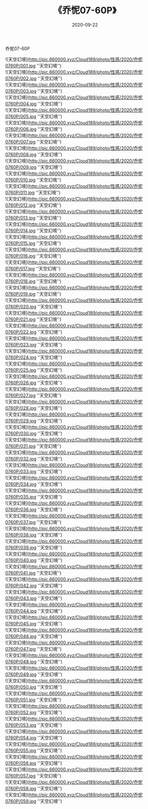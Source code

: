 ﻿---
layout: post
title:  《乔怩07-60P》
date:   2020-09-22
img: http://pic.660000.xyz/Cloud189/photo/性感/2020/乔怩0760P/000.jpg
categories: [美女, 性感, 泳衣]
---

乔怩07-60P



![天空幻境](http://pic.660000.xyz/Cloud189/photo/性感/2020/乔怩0760P/001.jpg ''天空幻境'') <br>
![天空幻境](http://pic.660000.xyz/Cloud189/photo/性感/2020/乔怩0760P/002.jpg ''天空幻境'') <br>
![天空幻境](http://pic.660000.xyz/Cloud189/photo/性感/2020/乔怩0760P/003.jpg ''天空幻境'') <br>
![天空幻境](http://pic.660000.xyz/Cloud189/photo/性感/2020/乔怩0760P/004.jpg ''天空幻境'') <br>
![天空幻境](http://pic.660000.xyz/Cloud189/photo/性感/2020/乔怩0760P/005.jpg ''天空幻境'') <br>
![天空幻境](http://pic.660000.xyz/Cloud189/photo/性感/2020/乔怩0760P/006.jpg ''天空幻境'') <br>
![天空幻境](http://pic.660000.xyz/Cloud189/photo/性感/2020/乔怩0760P/007.jpg ''天空幻境'') <br>
![天空幻境](http://pic.660000.xyz/Cloud189/photo/性感/2020/乔怩0760P/008.jpg ''天空幻境'') <br>
![天空幻境](http://pic.660000.xyz/Cloud189/photo/性感/2020/乔怩0760P/009.jpg ''天空幻境'') <br>
![天空幻境](http://pic.660000.xyz/Cloud189/photo/性感/2020/乔怩0760P/010.jpg ''天空幻境'') <br>
![天空幻境](http://pic.660000.xyz/Cloud189/photo/性感/2020/乔怩0760P/011.jpg ''天空幻境'') <br>
![天空幻境](http://pic.660000.xyz/Cloud189/photo/性感/2020/乔怩0760P/012.jpg ''天空幻境'') <br>
![天空幻境](http://pic.660000.xyz/Cloud189/photo/性感/2020/乔怩0760P/013.jpg ''天空幻境'') <br>
![天空幻境](http://pic.660000.xyz/Cloud189/photo/性感/2020/乔怩0760P/014.jpg ''天空幻境'') <br>
![天空幻境](http://pic.660000.xyz/Cloud189/photo/性感/2020/乔怩0760P/015.jpg ''天空幻境'') <br>
![天空幻境](http://pic.660000.xyz/Cloud189/photo/性感/2020/乔怩0760P/016.jpg ''天空幻境'') <br>
![天空幻境](http://pic.660000.xyz/Cloud189/photo/性感/2020/乔怩0760P/017.jpg ''天空幻境'') <br>
![天空幻境](http://pic.660000.xyz/Cloud189/photo/性感/2020/乔怩0760P/018.jpg ''天空幻境'') <br>
![天空幻境](http://pic.660000.xyz/Cloud189/photo/性感/2020/乔怩0760P/019.jpg ''天空幻境'') <br>
![天空幻境](http://pic.660000.xyz/Cloud189/photo/性感/2020/乔怩0760P/020.jpg ''天空幻境'') <br>
![天空幻境](http://pic.660000.xyz/Cloud189/photo/性感/2020/乔怩0760P/021.jpg ''天空幻境'') <br>
![天空幻境](http://pic.660000.xyz/Cloud189/photo/性感/2020/乔怩0760P/022.jpg ''天空幻境'') <br>
![天空幻境](http://pic.660000.xyz/Cloud189/photo/性感/2020/乔怩0760P/023.jpg ''天空幻境'') <br>
![天空幻境](http://pic.660000.xyz/Cloud189/photo/性感/2020/乔怩0760P/024.jpg ''天空幻境'') <br>
![天空幻境](http://pic.660000.xyz/Cloud189/photo/性感/2020/乔怩0760P/025.jpg ''天空幻境'') <br>
![天空幻境](http://pic.660000.xyz/Cloud189/photo/性感/2020/乔怩0760P/026.jpg ''天空幻境'') <br>
![天空幻境](http://pic.660000.xyz/Cloud189/photo/性感/2020/乔怩0760P/027.jpg ''天空幻境'') <br>
![天空幻境](http://pic.660000.xyz/Cloud189/photo/性感/2020/乔怩0760P/028.jpg ''天空幻境'') <br>
![天空幻境](http://pic.660000.xyz/Cloud189/photo/性感/2020/乔怩0760P/029.jpg ''天空幻境'') <br>
![天空幻境](http://pic.660000.xyz/Cloud189/photo/性感/2020/乔怩0760P/030.jpg ''天空幻境'') <br>
![天空幻境](http://pic.660000.xyz/Cloud189/photo/性感/2020/乔怩0760P/031.jpg ''天空幻境'') <br>
![天空幻境](http://pic.660000.xyz/Cloud189/photo/性感/2020/乔怩0760P/032.jpg ''天空幻境'') <br>
![天空幻境](http://pic.660000.xyz/Cloud189/photo/性感/2020/乔怩0760P/033.jpg ''天空幻境'') <br>
![天空幻境](http://pic.660000.xyz/Cloud189/photo/性感/2020/乔怩0760P/034.jpg ''天空幻境'') <br>
![天空幻境](http://pic.660000.xyz/Cloud189/photo/性感/2020/乔怩0760P/035.jpg ''天空幻境'') <br>
![天空幻境](http://pic.660000.xyz/Cloud189/photo/性感/2020/乔怩0760P/036.jpg ''天空幻境'') <br>
![天空幻境](http://pic.660000.xyz/Cloud189/photo/性感/2020/乔怩0760P/037.jpg ''天空幻境'') <br>
![天空幻境](http://pic.660000.xyz/Cloud189/photo/性感/2020/乔怩0760P/038.jpg ''天空幻境'') <br>
![天空幻境](http://pic.660000.xyz/Cloud189/photo/性感/2020/乔怩0760P/039.jpg ''天空幻境'') <br>
![天空幻境](http://pic.660000.xyz/Cloud189/photo/性感/2020/乔怩0760P/040.jpg ''天空幻境'') <br>
![天空幻境](http://pic.660000.xyz/Cloud189/photo/性感/2020/乔怩0760P/041.jpg ''天空幻境'') <br>
![天空幻境](http://pic.660000.xyz/Cloud189/photo/性感/2020/乔怩0760P/042.jpg ''天空幻境'') <br>
![天空幻境](http://pic.660000.xyz/Cloud189/photo/性感/2020/乔怩0760P/043.jpg ''天空幻境'') <br>
![天空幻境](http://pic.660000.xyz/Cloud189/photo/性感/2020/乔怩0760P/044.jpg ''天空幻境'') <br>
![天空幻境](http://pic.660000.xyz/Cloud189/photo/性感/2020/乔怩0760P/045.jpg ''天空幻境'') <br>
![天空幻境](http://pic.660000.xyz/Cloud189/photo/性感/2020/乔怩0760P/046.jpg ''天空幻境'') <br>
![天空幻境](http://pic.660000.xyz/Cloud189/photo/性感/2020/乔怩0760P/047.jpg ''天空幻境'') <br>
![天空幻境](http://pic.660000.xyz/Cloud189/photo/性感/2020/乔怩0760P/048.jpg ''天空幻境'') <br>
![天空幻境](http://pic.660000.xyz/Cloud189/photo/性感/2020/乔怩0760P/049.jpg ''天空幻境'') <br>
![天空幻境](http://pic.660000.xyz/Cloud189/photo/性感/2020/乔怩0760P/050.jpg ''天空幻境'') <br>
![天空幻境](http://pic.660000.xyz/Cloud189/photo/性感/2020/乔怩0760P/051.jpg ''天空幻境'') <br>
![天空幻境](http://pic.660000.xyz/Cloud189/photo/性感/2020/乔怩0760P/052.jpg ''天空幻境'') <br>
![天空幻境](http://pic.660000.xyz/Cloud189/photo/性感/2020/乔怩0760P/053.jpg ''天空幻境'') <br>
![天空幻境](http://pic.660000.xyz/Cloud189/photo/性感/2020/乔怩0760P/054.jpg ''天空幻境'') <br>
![天空幻境](http://pic.660000.xyz/Cloud189/photo/性感/2020/乔怩0760P/055.jpg ''天空幻境'') <br>
![天空幻境](http://pic.660000.xyz/Cloud189/photo/性感/2020/乔怩0760P/056.jpg ''天空幻境'') <br>
![天空幻境](http://pic.660000.xyz/Cloud189/photo/性感/2020/乔怩0760P/057.jpg ''天空幻境'') <br>
![天空幻境](http://pic.660000.xyz/Cloud189/photo/性感/2020/乔怩0760P/058.jpg ''天空幻境'') <br>
![天空幻境](http://pic.660000.xyz/Cloud189/photo/性感/2020/乔怩0760P/059.jpg ''天空幻境'') <br>